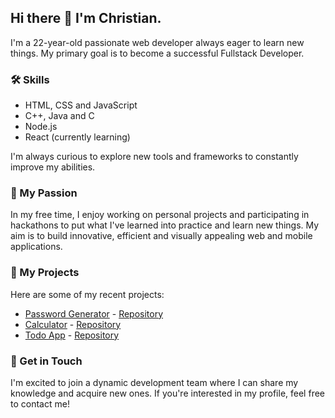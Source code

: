 ## Hi there 👋 I'm Christian.

I'm a 22-year-old passionate web developer always eager to learn new things. My primary goal is to become a successful Fullstack Developer.

### 🛠 Skills
- HTML, CSS and JavaScript
- C++, Java and C
- Node.js
- React (currently learning)

I'm always curious to explore new tools and frameworks to constantly improve my abilities.

### 🚀 My Passion
In my free time, I enjoy working on personal projects and participating in hackathons to put what I've learned into practice and learn new things. My aim is to build innovative, efficient and visually appealing web and mobile applications.

### 📁 My Projects
Here are some of my recent projects:

* [Password Generator](https://password-generator-eight-pearl.vercel.app/) - [Repository](https://github.com/devchristian1337/password-generator)
* [Calculator](https://calculator-xi-ebon-42.vercel.app/) - [Repository](https://github.com/devchristian1337/Calculator)
* [Todo App](https://todo-beryl-eight.vercel.app/) - [Repository](https://github.com/devchristian1337/Todo)

### 💼 Get in Touch
I'm excited to join a dynamic development team where I can share my knowledge and acquire new ones. If you're interested in my profile, feel free to contact me!
